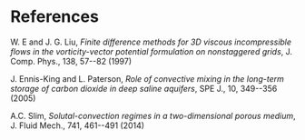 # References

W. E and J. G. Liu, *Finite difference methods for 3D viscous incompressible flows in the vorticity-vector potential formulation on nonstaggered grids*, J. Comp. Phys., 138, 57--82 (1997) <a id="E1997"></a>

J. Ennis-King and L. Paterson,  *Role of convective mixing in the long-term storage of carbon dioxide in deep saline aquifers*, SPE J., 10, 349--356 (2005) <a id="Ennis-King2005"></a>

A.C. Slim,  *Solutal-convection regimes in a two-dimensional porous medium*, J. Fluid Mech., 741, 461--491 (2014) <a id="Slim2014"></a>
